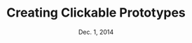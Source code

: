 ---
title: Creating Clickable Prototypes
week: 3
number: 3
date: Dec. 1, 2014

deck: https://drive.google.com/file/d/0B0OuXLk15FlpbjVkRFM1VEw2R2M/view?usp=sharing

resources:
  apps:
    - url: http://solidifyapp.com
    - url: http://invisionapp.com
    - url: http://www.axure.com/
    - url: http://tumult.com/hype/
    - url: http://www.justinmind.com/prototyper/download
    - url: https://pidoco.com/en
    - url: http://www.protoshare.com/
  articles:
    - heading: Prototyping with Omnigraffle
      resources:
        -
          url: http://viget.com/inspire/how-to-create-prototypes-with-omnigraffle
        -
          url: http://techblog.appnexus.com/2012/how-to-create-html-pdf-prototypes-using-omnigraffle-pro/
        -
          url: http://omnigraffletips.blogspot.com/2013/05/making-click-through-pdf-prototype.html
    - heading: Prototyping with Keynote
      resources:
        -
          url: http://keynotopia.com/guides/
        -
          url: http://keynotekungfu.com/
        -
          url: http://jonathanmoore.com/post/746259000/using-keynote-to-create-wireframes-clients-will-get


terms:
  -
    term: Hotspots
    definition: Clickable areas on top of images.
---